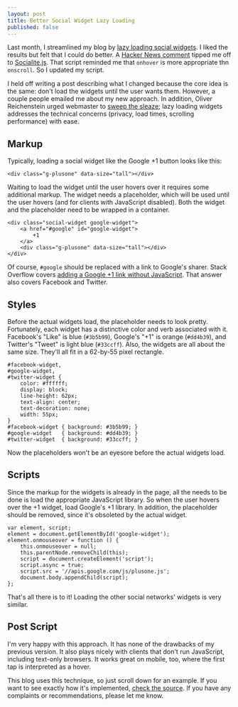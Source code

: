 ```yaml
---
layout: post
title: Better Social Widget Lazy Loading
published: false
---
```


Last month, I streamlined my blog by [lazy loading social widgets][1].
I liked the results but felt that I could do better. A [Hacker News
comment][2] tipped me off to [Socialite.js][3]. That script reminded
me that `onhover` is more appropriate thn `onscroll`. So I updated
my script.

I held off writing a post describing what I changed because the
core idea is the same: don't load the widgets until the user wants
them. However, a couple people emailed me about my new approach.
In addition, Oliver Reichenstein urged webmaster to [sweep the
sleaze][4]; lazy loading widgets addresses the technical concerns
(privacy, load times, scrolling performance) with ease.

## Markup

Typically, loading a social widget like the Google +1 button looks
like this:

    <div class="g-plusone" data-size="tall"></div>

Waiting to load the widget until the user hovers over it requires
some additional markup. The widget needs a placeholder, which will
be used until the user hovers (and for clients with JavaScript
disabled). Both the widget and the placeholder need to be wrapped
in a container.

    <div class="social-widget google-widget">
        <a href="#google" id="google-widget">
            +1
        </a>
        <div class="g-plusone" data-size="tall"></div>
    </div>

Of course, `#google` should be replaced with a link to Google's
sharer. Stack Overflow covers [adding a Google +1 link without
JavaScript][5]. That answer also covers Facebook and Twitter.

## Styles

Before the actual widgets load, the placeholder needs to look pretty.
Fortunately, each widget has a distinctive color and verb associated
with it. Facebook's "Like" is blue (`#3b5b99`), Google's "+1" is
orange (`#dd4b39`), and Twitter's "Tweet" is light blue (`#33ccff`).
Also, the widgets are all about the same size. They'll all fit in
a 62-by-55 pixel rectangle.

    #facebook-widget,
    #google-widget,
    #twitter-widget {
        color: #ffffff;
        display: block;
        line-height: 62px;
        text-align: center;
        text-decoration: none;
        width: 55px;
    }
    #facebook-widget { background: #3b5b99; }
    #google-widget   { background: #dd4b39; }
    #twitter-widget  { background: #33ccff; }

Now the placeholders won't be an eyesore before the actual widgets load.

## Scripts

Since the markup for the widgets is already in the page, all the
needs to be done is load the appropriate JavaScript library. So
when the user hovers over the +1 widget, load Google's +1 library.
In addition, the placeholder should be removed, since it's obsoleted
by the actual widget.

    var element, script;
    element = document.getElementById('google-widget');
    element.onmouseover = function () {
        this.onmouseover = null;
        this.parentNode.removeChild(this);
        script = document.createElement('script');
        script.async = true;
        script.src = '//apis.google.com/js/plusone.js';
        document.body.appendChild(script);
    };

That's all there is to it! Loading the other social networks' widgets
is very similar.

## Post Script

I'm very happy with this approach. It has none of the drawbacks of
my previous version. It also plays nicely with clients that don't
run JavaScript, including text-only browsers. It works great on
mobile, too, where the first tap is interpreted as a hover.

This blog uses this technique, so just scroll down for an example.
If you want to see exactly how it's implemented, [check the source][6].
If you have any complaints or recommendations, please let me know.

[1]: /2012/04/29/lazy-loading-social-widgets/
[2]: http://news.ycombinator.com/item?id=3907424
[3]: http://www.socialitejs.com/
[4]: http://informationarchitects.net/blog/sweep-the-sleaze/
[5]: http://stackoverflow.com/q/7157411/1274282
[6]: https://github.com/tfausak/tfausak.github.com
